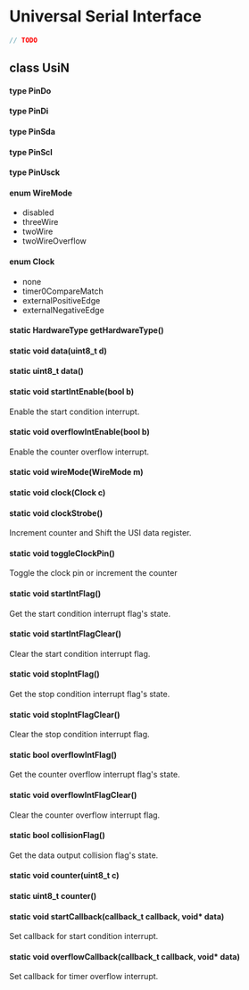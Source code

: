 # Universal Serial Interface

```c++
// TODO
```

## class UsiN

#### type PinDo

#### type PinDi

#### type PinSda

#### type PinScl

#### type PinUsck

#### enum WireMode
* disabled
* threeWire
* twoWire
* twoWireOverflow

#### enum Clock
* none
* timer0CompareMatch
* externalPositiveEdge
* externalNegativeEdge

#### static HardwareType getHardwareType()

#### static void data(uint8_t d)

#### static uint8_t data()

#### static void startIntEnable(bool b)
Enable the start condition interrupt.

#### static void overflowIntEnable(bool b)
Enable the counter overflow interrupt.

#### static void wireMode(WireMode m)

#### static void clock(Clock c)

#### static void clockStrobe()
Increment counter and Shift the USI data register.

#### static void toggleClockPin()
Toggle the clock pin or increment the counter

#### static void startIntFlag()
Get the start condition interrupt flag's state.

#### static void startIntFlagClear()
Clear the start condition interrupt flag.

#### static void stopIntFlag()
Get the stop condition interrupt flag's state.

#### static void stopIntFlagClear()
Clear the stop condition interrupt flag.

#### static bool overflowIntFlag()
Get the counter overflow interrupt flag's state.

#### static void overflowIntFlagClear()
Clear the counter overflow interrupt flag.

#### static bool collisionFlag()
Get the data output collision flag's state.

#### static void counter(uint8_t c)

#### static uint8_t counter()

#### static void startCallback(callback_t callback, void\* data)
Set callback for start condition interrupt.

#### static void overflowCallback(callback_t callback, void\* data)
Set callback for timer overflow interrupt.
